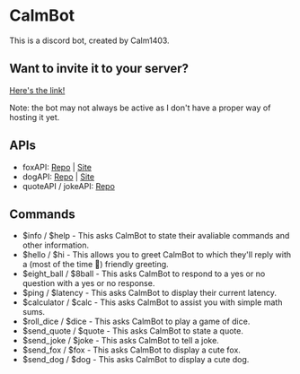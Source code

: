# CalmBot

This is a discord bot, created by Calm1403.

## Want to invite it to your server?

[inviteLink]: https://discord.com/api/oauth2/authorize?client_id=1141041960862367785&permissions=8&scope=bot

[Here's the link!][inviteLink]

Note: the bot may not always be active as I don't have a proper way of hosting it yet.

## APIs

[foxGitHubLink]: https://github.com/xinitrc-dev/randomfox.ca
[foxWebSiteLink]: https://randomfox.ca/
[dogGitHubLink]: https://github.com/ElliottLandsborough/dog-ceo-api
[dogWebSiteLink]: https://dog.ceo/dog-api/
[quotenJokeGitHubLink]: https://github.com/NotCookey/QuotenJoke-Api

- foxAPI: [Repo][foxGitHubLink] | [Site][foxWebSiteLink]
- dogAPI: [Repo][dogGitHubLink] | [Site][dogWebSiteLink]
- quoteAPI / jokeAPI: [Repo][quotenJokeGitHubLink]

## Commands

- $info / $help - This asks CalmBot to state their avaliable commands and other information.
- $hello / $hi - This allows you to greet CalmBot to which they'll reply with a (most of the time :shrug:) friendly greeting.
- $eight_ball / $8ball - This asks CalmBot to respond to a yes or no question with a yes or no response.
- $ping / $latency - This asks CalmBot to display their current latency.
- $calculator / $calc - This asks CalmBot to assist you with simple math sums.
- $roll_dice / $dice - This asks CalmBot to play a game of dice.
- $send_quote / $quote - This asks CalmBot to state a quote.
- $send_joke / $joke - This asks CalmBot to tell a joke.
- $send_fox / $fox - This asks CalmBot to display a cute fox.
- $send_dog / $dog - This asks CalmBot to display a cute dog.
